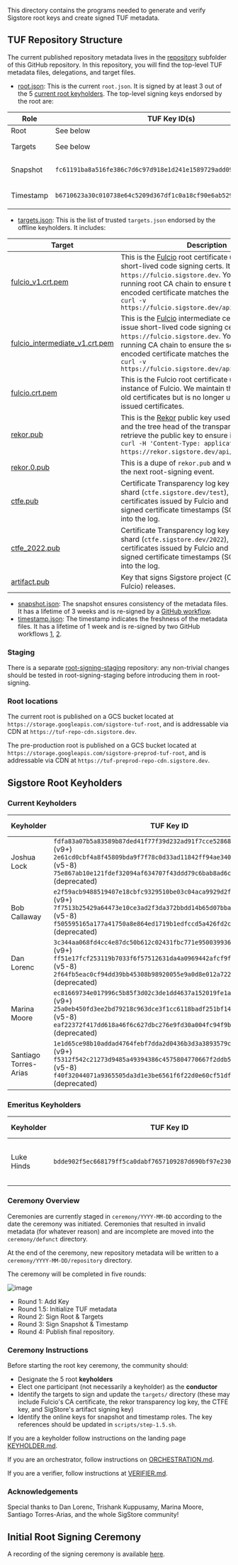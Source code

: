 This directory contains the programs needed to generate and verify Sigstore root keys and create signed TUF metadata.

## TUF Repository Structure
The current published repository metadata lives in the [repository](/repository/repository) subfolder of this GitHub repository. In this repository, you will find the top-level TUF metadata files, delegations, and target files.

* [root.json](repository/repository/root.json): This is the current `root.json`. It is signed by at least 3 out of the 5 [current root keyholders](https://github.com/sigstore/root-signing#current-keyholders). The top-level signing keys endorsed by the root are:

| Role      | TUF Key ID(s)                                                      | Description                                                                                                                                                                                                                                                    |
|-----------|--------------------------------------------------------------------|----------------------------------------------------------------------------------------------------------------------------------------------------------------------------------------------------------------------------------------------------------------|
| Root      | See below                                                          | The [offline keyholders](https://github.com/sigstore/root-signing#current-keyholders).                                                                                                                                                                         |
| Targets   | See below                                                          | The [offline keyholders](https://github.com/sigstore/root-signing#current-keyholders), the same as the root keyholders to minimize the number of offline keysets.                                                                                              |
| Snapshot  | `fc61191ba8a516fe386c7d6c97d918e1d241e1589729add09b122725b8c32451` | A GCP KMS [snapshotting key](https://github.com/sigstore/root-signing/blob/57ac5cd83b90ff97af78db846eea2525eb0eee81/repository/repository/root.json#L87-L97) located at `projects/sigstore-root-signing/locations/global/keyRings/root/cryptoKeys/snapshot`    |
| Timestamp | `b6710623a30c010738e64c5209d367df1c0a18cf90e6ab5292fb01680f83453d` | A GCP KMS   [timestamping key](https://github.com/sigstore/root-signing/blob/57ac5cd83b90ff97af78db846eea2525eb0eee81/repository/repository/root.json#L32-L42) located at `projects/sigstore-root-signing/locations/global/keyRings/root/cryptoKeys/timestamp` |

* [targets.json](repository/repository/targets.json): This is the list of trusted `targets.json` endorsed by the offline keyholders. It includes:

| Target                                                                   | Description                                                                                                                                                                                                                                                                                                                                      |
|--------------------------------------------------------------------------|--------------------------------------------------------------------------------------------------------------------------------------------------------------------------------------------------------------------------------------------------------------------------------------------------------------------------------------------------|
| [fulcio_v1.crt.pem](targets/fulcio_v1.crt.pem)                           | This is the [Fulcio](https://github.com/sigstore/fulcio) root certificate used to issue short-lived code signing certs. It is hosted at `https://fulcio.sigstore.dev`. You can `curl` the running root CA chain to ensure the first PEM-encoded certificate matches the TUF root using `curl -v https://fulcio.sigstore.dev/api/v1/rootCert`     |
| [fulcio_intermediate_v1.crt.pem](targets/fulcio_intermediate_v1.crt.pem) | This is the [Fulcio](https://github.com/sigstore/fulcio) intermediate certificate used to issue short-lived code signing certs. It is hosted at `https://fulcio.sigstore.dev`. You can `curl` the running CA chain to ensure the second PEM-encoded certificate matches the TUF root using `curl -v https://fulcio.sigstore.dev/api/v1/rootCert` |
| [fulcio.crt.pem](targets/fulcio.crt.pem)                                 | This is the Fulcio root certificate used with an older instance of Fulcio. We maintain this target to verify old certificates but is no longer used to sign newly issued certificates.                                                                                                                                                           |
| [rekor.pub](targets/rekor.pub)                                           | This is the [Rekor](https://github.com/sigstore/rekor) public key used to sign entries and the tree head of the transparency log. You can retrieve the public key to ensure it matches with `curl -H 'Content-Type: application/x-pem-file' https://rekor.sigstore.dev/api/v1/log/publicKey`.                                                    |
| [rekor.0.pub](targets/rekor.0.pub)                                       | This is a dupe of `rekor.pub` and will be removed in the next root-signing event.                                                                                                                                                                                                                                                                |
| [ctfe.pub](targets/ctfe.pub)                                             | Certificate Transparency log key for the first log shard (`ctfe.sigstore.dev/test`), that is used for certificates issued by Fulcio and used to verify signed certificate timestamps (SCTs) for inclusion into the log.                                                                                                                          |
| [ctfe_2022.pub](targets/ctfe_2022.pub)                                   | Certificate Transparency log key for the 2022 log shard (`ctfe.sigstore.dev/2022`), that is used for certificates issued by Fulcio and used to verify signed certificate timestamps (SCTs) for inclusion into the log.                                                                                                                           |
| [artifact.pub](targets/artifact.pub)                                     | Key that signs Sigstore project (Cosign, Rekor, Fulcio) releases.                                                                                                                                                                                                                                                                                |

* [snapshot.json](repository/repository/snapshot.json): The snapshot ensures consistency of the metadata files. It has a lifetime of 3 weeks and is re-signed by a [GitHub workflow](.github/workflows/stable-snapshot-timestamp.yml).
* [timestamp.json](repository/repository/timestamp.json): The timestamp indicates the freshness of the metadata files. It has a lifetime of 1 week and is re-signed by two GitHub workflows [1](.github/workflows/stable-snapshot-timestamp.yml),
[2](.github/workflows/stable-timestamp.yml).

### Staging

There is a separate [root-signing-staging](https://github.com/sigstore/root-signing-staging) repository: any non-trivial changes should be tested in root-signing-staging before introducing them in root-signing.

### Root locations
The current root is published on a GCS bucket located at `https://storage.googleapis.com/sigstore-tuf-root`, and is addressable via CDN at `https://tuf-repo-cdn.sigstore.dev`.

The pre-production root is published on a GCS bucket located at `https://storage.googleapis.com/sigstore-preprod-tuf-root`, and is addressable via CDN at `https://tuf-preprod-repo-cdn.sigstore.dev`.

## Sigstore Root Keyholders

### Current Keyholders
| Keyholder             | TUF Key ID                                                                                                                                                    | Yubikey Material                              | Term        |
|-----------------------|---------------------------------------------------------------------------------------------------------------------------------------------------------------|-----------------------------------------------|-------------|
| Joshua Lock           | `fdfa83a07b5a83589b87ded41f77f39d232ad91f7cce52868dacd06ba089849f` (v9+) `2e61cd0cbf4a8f45809bda9f7f78c0d33ad11842ff94ae340873e2664dc843de` (v5-8) `75e867ab10e121fdef32094af634707f43ddd79c6bab8ad6c5ab9f03f4ea8c90` (deprecated) | [18158855](ceremony/2022-07-12/keys/18158855) | July 2022 - |
| Bob Callaway          | `e2f59acb9488519407e18cbfc9329510be03c04aca9929d2f0301343fec85523` (v9+) `7f7513b25429a64473e10ce3ad2f3da372bbdd14b65d07bbaf547e7c8bbbe62b` (v5-8) `f505595165a177a41750a8e864ed1719b1edfccd5a426fd2c0ffda33ce7ff209` (deprecated) | [15938791](ceremony/2021-06-18/keys/15938791) | June 2021 - |
| Dan Lorenc            | `3c344aa068fd4cc4e87dc50b612c02431fbc771e95003993683a2b0bf260cf0e` (v9+) `ff51e17fcf253119b7033f6f57512631da4a0969442afcf9fc8b141c7f2be99c` (v5-8) `2f64fb5eac0cf94dd39bb45308b98920055e9a0d8e012a7220787834c60aef97` (deprecated) | [13078778](ceremony/2021-06-18/keys/13078778) | June 2021 - |
| Marina Moore          | `ec81669734e017996c5b85f3d02c3de1dd4637a152019fe1af125d2f9368b95e` (v9+) `25a0eb450fd3ee2bd79218c963dce3f1cc6118badf251bf149f0bd07d5cabe99` (v5-8) `eaf22372f417dd618a46f6c627dbc276e9fd30a004fc94f9be946e73f8bd090b` (deprecated) | [14470876](ceremony/2021-06-18/keys/14470876) | June 2021 - |
| Santiago Torres-Arias | `1e1d65ce98b10addad4764febf7dda2d0436b3d3a3893579c0dddaea20e54849` (v9+) `f5312f542c21273d9485a49394386c4575804770667f2ddb59b3bf0669fddd2f` (v5-8) `f40f32044071a9365505da3d1e3be6561f6f22d0e60cf51df783999f6c3429cb` (deprecated) | [15938765](ceremony/2021-06-18/keys/15938765) | June 2021 - |

### Emeritus Keyholders
| Keyholder  | TUF Key ID                                                         | Yubikey Material                                                                                 | Term                  |
|------------|--------------------------------------------------------------------|--------------------------------------------------------------------------------------------------|-----------------------|
| Luke Hinds | `bdde902f5ec668179ff5ca0dabf7657109287d690bf97e230c21d65f99155c62` | [14454335](https://github.com/sigstore/root-signing/tree/main/ceremony/2021-06-18/keys/14454335) | June 2021 - July 2022 |

### Ceremony Overview
Ceremonies are currently staged in `ceremony/YYYY-MM-DD` according to the date the ceremony was initiated. Ceremonies that resulted in invalid metadata (for whatever reason) and are incomplete are moved into the `ceremony/defunct` directory.

At the end of the ceremony, new repository metadata will be written to a `ceremony/YYYY-MM-DD/repository` directory.

The ceremony will be completed in five rounds:

![image](https://user-images.githubusercontent.com/5194569/122459506-ffd65e80-cf7e-11eb-8915-e10ac6b50594.png)

* Round 1: Add Key
* Round 1.5: Initialize TUF metadata
* Round 2: Sign Root & Targets
* Round 3: Sign Snapshot & Timestamp
* Round 4: Publish final repository.

### Ceremony Instructions
Before starting the root key ceremony, the community should:
* Designate the 5 root **keyholders**
* Elect one participant (not necessarily a keyholder) as the **conductor**
* Identify the targets to sign and update the `targets/` directory (these may include Fulcio's CA certificate, the rekor transparency log key, the CTFE key, and SigStore's artifact signing key)
* Identify the online keys for snapshot and timestamp roles. The key references should be updated in `scripts/step-1.5.sh`.

If you are a keyholder follow instructions on the landing page [KEYHOLDER.md](playbooks/keyholders/OVERVIEW.md).

If you are an orchestrator, follow instructions on [ORCHESTRATION.md](playbooks/ORCHESTRATION.md).

If you are a verifier, follow instructions at [VERIFIER.md](VERIFIER.md).

### Acknowledgements
Special thanks to Dan Lorenc, Trishank Kuppusamy, Marina Moore, Santiago Torres-Arias, and the whole SigStore community!

## Initial Root Signing Ceremony
A recording of the signing ceremony is available [here](https://www.youtube.com/watch?v=GEuFsc8Zm9U).
